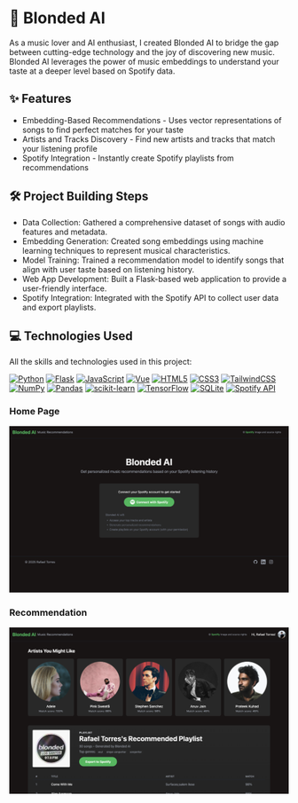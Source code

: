 # 🎷 Blonded AI
As a music lover and AI enthusiast, I created Blonded AI to bridge the gap between cutting-edge technology and the joy of discovering new music. Blonded AI leverages the power of music embeddings to understand your taste at a deeper level based on Spotify data.

## ✨ Features
- Embedding-Based Recommendations - Uses vector representations of songs to find perfect matches for your taste
- Artists and Tracks Discovery - Find new artists and tracks that match your listening profile
- Spotify Integration - Instantly create Spotify playlists from recommendations

## 🛠️ Project Building Steps
- Data Collection: Gathered a comprehensive dataset of songs with audio features and metadata.
- Embedding Generation: Created song embeddings using machine learning techniques to represent musical characteristics.
- Model Training: Trained a recommendation model to identify songs that align with user taste based on listening history.
- Web App Development: Built a Flask-based web application to provide a user-friendly interface.
- Spotify Integration: Integrated with the Spotify API to collect user data and export playlists.

## 💻 Technologies Used
All the skills and technologies used in this project:

<p align="left">
<a href="https://www.python.org/" target="_blank" rel="noreferrer"><img src="https://cdn.jsdelivr.net/gh/devicons/devicon/icons/python/python-original.svg" width="36" height="36" alt="Python" /></a>
<a href="https://flask.palletsprojects.com/" target="_blank" rel="noreferrer"><img src="https://cdn.jsdelivr.net/gh/devicons/devicon/icons/flask/flask-original.svg" width="36" height="36" alt="Flask" /></a>
<a href="https://developer.mozilla.org/en-US/docs/Web/JavaScript" target="_blank" rel="noreferrer"><img src="https://cdn.jsdelivr.net/gh/devicons/devicon/icons/javascript/javascript-original.svg" width="36" height="36" alt="JavaScript" /></a>
<a href="https://vuejs.org/" target="_blank" rel="noreferrer"><img src="https://cdn.jsdelivr.net/gh/devicons/devicon/icons/vuejs/vuejs-original.svg" width="36" height="36" alt="Vue" /></a>
<a href="https://developer.mozilla.org/en-US/docs/Glossary/HTML5" target="_blank" rel="noreferrer"><img src="https://cdn.jsdelivr.net/gh/devicons/devicon/icons/html5/html5-original.svg" width="36" height="36" alt="HTML5" /></a>
<a href="https://www.w3.org/TR/CSS/#css" target="_blank" rel="noreferrer"><img src="https://cdn.jsdelivr.net/gh/devicons/devicon/icons/css3/css3-original.svg" width="36" height="36" alt="CSS3" /></a>
<a href="https://tailwindcss.com/" target="_blank" rel="noreferrer"><img src="https://raw.githubusercontent.com/danielcranney/readme-generator/main/public/icons/skills/tailwindcss-colored.svg" width="36" height="36" alt="TailwindCSS" /></a>
<a href="https://numpy.org/" target="_blank" rel="noreferrer"><img src="https://cdn.jsdelivr.net/gh/devicons/devicon/icons/numpy/numpy-original.svg" width="36" height="36" alt="NumPy" /></a>
<a href="https://pandas.pydata.org/" target="_blank" rel="noreferrer"><img src="https://cdn.jsdelivr.net/gh/devicons/devicon/icons/pandas/pandas-original.svg" width="36" height="36" alt="Pandas" /></a>
<a href="https://scikit-learn.org/" target="_blank" rel="noreferrer"><img src="https://upload.wikimedia.org/wikipedia/commons/0/05/Scikit_learn_logo_small.svg" width="36" height="36" alt="scikit-learn" /></a>
<a href="https://www.tensorflow.org/" target="_blank" rel="noreferrer"><img src="https://cdn.jsdelivr.net/gh/devicons/devicon/icons/tensorflow/tensorflow-original.svg" width="36" height="36" alt="TensorFlow" /></a>
<a href="https://www.sqlite.org/" target="_blank" rel="noreferrer"><img src="https://cdn.jsdelivr.net/gh/devicons/devicon/icons/sqlite/sqlite-original.svg" width="36" height="36" alt="SQLite" /></a>
<a href="https://developer.spotify.com/" target="_blank" rel="noreferrer"><img src="https://www.vectorlogo.zone/logos/spotify/spotify-icon.svg" width="36" height="36" alt="Spotify API" /></a>
</p>

### Home Page
![Home Page](/Blonded_web/static/img/Blonded01.png)

### Recommendation
![Home Page](/Blonded_web/static/img/Blonded0.2.png)